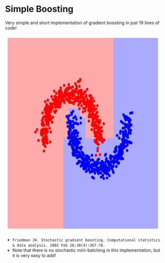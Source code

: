 # Simple Boosting

Very simple and short implementation of gradient boosting in just 19 lines of code!

<p align="center">
<img height="640" src="sgb.png"/>
</p>

- `Friedman JH. Stochastic gradient boosting. Computational statistics & data analysis. 2002 Feb 28;38(4):367-78.`
- Note that there is no stochastic mini-batching in this implementation, but it is very easy to add!
